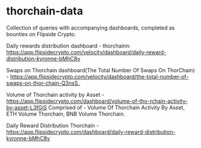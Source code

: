 # thorchain-data
Collection of queries with accompanying dashboards, completed as bounties on Flipside Crypto.

Daily rewards distribution dashboard - thorchainn: https://app.flipsidecrypto.com/velocity/dashboard/daily-reward-distribution-kyronne-bMhC8v

Swaps on Thorchain dashboard(The Total Number Of Swaps On ThorChain) - https://app.flipsidecrypto.com/velocity/dashboard/the-total-number-of-swaps-on-thor-chain-Q3nsS_

Volume of Thorchain activity by Asset - https://app.flipsidecrypto.com/dashboard/volume-of-tho-rchain-activity-by-asset-L3fGjS
Comprised of - Volume Of Thorchain Activity By Asset, ETH Volume Thorchain, BNB Volume Thorchain. 

Daily Reward Distribution Thorchain - https://app.flipsidecrypto.com/dashboard/daily-reward-distribution-kyronne-bMhC8v




